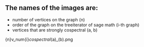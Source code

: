 ## The names of the images are: 

- number of vertices on the graph (n)
- order of the graph on the treeiterator of sage math (i-th graph)
- vertices that are strongly cospectral (a, b)

{n}v_num{i}_cospectral_(a)_(b).png
